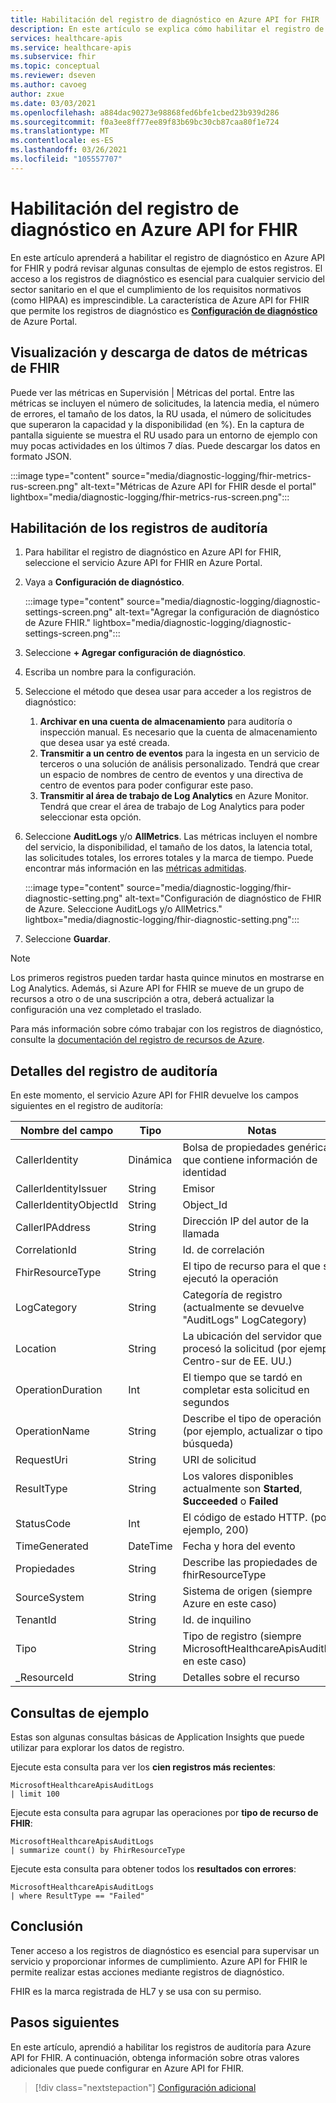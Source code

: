 ```yaml
---
title: Habilitación del registro de diagnóstico en Azure API for FHIR
description: En este artículo se explica cómo habilitar el registro de diagnóstico en Azure API for FHIR®
services: healthcare-apis
ms.service: healthcare-apis
ms.subservice: fhir
ms.topic: conceptual
ms.reviewer: dseven
ms.author: cavoeg
author: zxue
ms.date: 03/03/2021
ms.openlocfilehash: a884dac90273e98868fed6bfe1cbed23b939d286
ms.sourcegitcommit: f0a3ee8ff77ee89f83b69bc30cb87caa80f1e724
ms.translationtype: MT
ms.contentlocale: es-ES
ms.lasthandoff: 03/26/2021
ms.locfileid: "105557707"
---
```

# <a name="enable-diagnostic-logging-in-azure-api-for-fhir"></a>Habilitación del registro de diagnóstico en Azure API for FHIR

En este artículo aprenderá a habilitar el registro de diagnóstico en Azure API for FHIR y podrá revisar algunas consultas de ejemplo de estos registros. El acceso a los registros de diagnóstico es esencial para cualquier servicio del sector sanitario en el que el cumplimiento de los requisitos normativos (como HIPAA) es imprescindible. La característica de Azure API for FHIR que permite los registros de diagnóstico es [**Configuración de diagnóstico**](../../azure-monitor/essentials/diagnostic-settings.md) de Azure Portal. 

## <a name="view-and-download-fhir-metrics-data"></a>Visualización y descarga de datos de métricas de FHIR

Puede ver las métricas en Supervisión | Métricas del portal. Entre las métricas se incluyen el número de solicitudes, la latencia media, el número de errores, el tamaño de los datos, la RU usada, el número de solicitudes que superaron la capacidad y la disponibilidad (en %). En la captura de pantalla siguiente se muestra el RU usado para un entorno de ejemplo con muy pocas actividades en los últimos 7 días. Puede descargar los datos en formato JSON.

   :::image type="content" source="media/diagnostic-logging/fhir-metrics-rus-screen.png" alt-text="Métricas de Azure API for FHIR desde el portal" lightbox="media/diagnostic-logging/fhir-metrics-rus-screen.png":::

## <a name="enable-audit-logs"></a>Habilitación de los registros de auditoría
1. Para habilitar el registro de diagnóstico en Azure API for FHIR, seleccione el servicio Azure API for FHIR en Azure Portal. 
2. Vaya a **Configuración de diagnóstico**. 

   :::image type="content" source="media/diagnostic-logging/diagnostic-settings-screen.png" alt-text="Agregar la configuración de diagnóstico de Azure FHIR." lightbox="media/diagnostic-logging/diagnostic-settings-screen.png":::

3. Seleccione **+ Agregar configuración de diagnóstico**.

4. Escriba un nombre para la configuración.

5. Seleccione el método que desea usar para acceder a los registros de diagnóstico:

    1. **Archivar en una cuenta de almacenamiento** para auditoría o inspección manual. Es necesario que la cuenta de almacenamiento que desea usar ya esté creada.
    2. **Transmitir a un centro de eventos** para la ingesta en un servicio de terceros o una solución de análisis personalizado. Tendrá que crear un espacio de nombres de centro de eventos y una directiva de centro de eventos para poder configurar este paso.
    3. **Transmitir al área de trabajo de Log Analytics** en Azure Monitor. Tendrá que crear el área de trabajo de Log Analytics para poder seleccionar esta opción.

6. Seleccione **AuditLogs** y/o **AllMetrics**. Las métricas incluyen el nombre del servicio, la disponibilidad, el tamaño de los datos, la latencia total, las solicitudes totales, los errores totales y la marca de tiempo. Puede encontrar más información en las [métricas admitidas](../../azure-monitor/essentials/metrics-supported.md#microsofthealthcareapisservices). 

   :::image type="content" source="media/diagnostic-logging/fhir-diagnostic-setting.png" alt-text="Configuración de diagnóstico de FHIR de Azure. Seleccione AuditLogs y/o AllMetrics." lightbox="media/diagnostic-logging/fhir-diagnostic-setting.png":::

7. Seleccione **Guardar**.


> [!Note] 
> Los primeros registros pueden tardar hasta quince minutos en mostrarse en Log Analytics. Además, si Azure API for FHIR se mueve de un grupo de recursos a otro o de una suscripción a otra, deberá actualizar la configuración una vez completado el traslado. 
 
Para más información sobre cómo trabajar con los registros de diagnóstico, consulte la [documentación del registro de recursos de Azure](../../azure-monitor/essentials/platform-logs-overview.md).

## <a name="audit-log-details"></a>Detalles del registro de auditoría
En este momento, el servicio Azure API for FHIR devuelve los campos siguientes en el registro de auditoría: 

|Nombre del campo  |Tipo  |Notas  |
|---------|---------|---------|
|CallerIdentity|Dinámica|Bolsa de propiedades genérica que contiene información de identidad
|CallerIdentityIssuer|String|Emisor 
|CallerIdentityObjectId|String|Object_Id 
|CallerIPAddress|String|Dirección IP del autor de la llamada 
|CorrelationId|String| Id. de correlación
|FhirResourceType|String|El tipo de recurso para el que se ejecutó la operación
|LogCategory|String|Categoría de registro (actualmente se devuelve "AuditLogs" LogCategory)
|Location|String|La ubicación del servidor que procesó la solicitud (por ejemplo, Centro-sur de EE. UU.)
|OperationDuration|Int|El tiempo que se tardó en completar esta solicitud en segundos
|OperationName|String| Describe el tipo de operación (por ejemplo, actualizar o tipo de búsqueda)
|RequestUri|String|URI de solicitud 
|ResultType|String|Los valores disponibles actualmente son **Started**, **Succeeded** o **Failed**
|StatusCode|Int|El código de estado HTTP. (por ejemplo, 200) 
|TimeGenerated|DateTime|Fecha y hora del evento|
|Propiedades|String| Describe las propiedades de fhirResourceType
|SourceSystem|String| Sistema de origen (siempre Azure en este caso)
|TenantId|String|Id. de inquilino
|Tipo|String|Tipo de registro (siempre MicrosoftHealthcareApisAuditLog en este caso)
|_ResourceId|String|Detalles sobre el recurso

## <a name="sample-queries"></a>Consultas de ejemplo

Estas son algunas consultas básicas de Application Insights que puede utilizar para explorar los datos de registro.

Ejecute esta consulta para ver los **cien registros más recientes**:

```Application Insights
MicrosoftHealthcareApisAuditLogs
| limit 100
```

Ejecute esta consulta para agrupar las operaciones por **tipo de recurso de FHIR**:

```Application Insights
MicrosoftHealthcareApisAuditLogs 
| summarize count() by FhirResourceType
```

Ejecute esta consulta para obtener todos los **resultados con errores**:

```Application Insights
MicrosoftHealthcareApisAuditLogs 
| where ResultType == "Failed" 
```

## <a name="conclusion"></a>Conclusión 
Tener acceso a los registros de diagnóstico es esencial para supervisar un servicio y proporcionar informes de cumplimiento. Azure API for FHIR le permite realizar estas acciones mediante registros de diagnóstico. 
 
FHIR es la marca registrada de HL7 y se usa con su permiso.

## <a name="next-steps"></a>Pasos siguientes
En este artículo, aprendió a habilitar los registros de auditoría para Azure API for FHIR. A continuación, obtenga información sobre otras valores adicionales que puede configurar en Azure API for FHIR.
 
>[!div class="nextstepaction"]
>[Configuración adicional](azure-api-for-fhir-additional-settings.md)